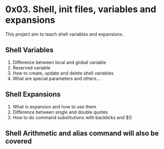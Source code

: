 # 0x03. Shell, init files, variables and expansions
This project aim to teach shell variables and expansions.
## Shell Variables
1. Difference between local and global variable
2. Reserved variable
3. How to create, update and delete shell variables
4. What are special parameters
and others....
## Shell Expansions
1. What is expansion and how to use them
2. Difference between single and double quotes
3. How to do command substitutions with backticks and $()
## Shell Arithmetic and alias command will also be covered 
